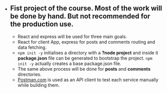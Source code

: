 * ## Fist project of the course. Most of the work will be done by hand. But not recommended for the production use.
	* React and express will be used for three main goals.
	* React for client App, express for posts and comments routing and data fetching.
	* `npm init -y` initialises a directory with a **?node project** and inside it **package.json** file can be generated to bootstrap the project. `npm init -y` actually creates a base package.json file.
	* The same above process will be done for **posts** and **comments** directories.
	* [Postman.com](https://www.postman.com) is used as an API client to test each service manually while building them.
